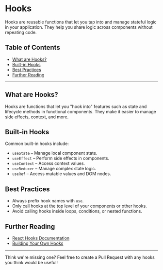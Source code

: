 # Hooks

Hooks are reusable functions that let you tap into and manage stateful logic in your application. They help you share logic across components without repeating code.

## Table of Contents

- [What are Hooks?](#what-are-hooks)
- [Built-in Hooks](#built-in-hooks)
- [Best Practices](#best-practices)
- [Further Reading](#further-reading)

---

## What are Hooks?

Hooks are functions that let you "hook into" features such as state and lifecycle methods in functional components. They make it easier to manage side effects, context, and more.

## Built-in Hooks

Common built-in hooks include:

- `useState` – Manage local component state.
- `useEffect` – Perform side effects in components.
- `useContext` – Access context values.
- `useReducer` – Manage complex state logic.
- `useRef` – Access mutable values and DOM nodes.


## Best Practices

- Always prefix hook names with `use`.
- Only call hooks at the top level of your components or other hooks.
- Avoid calling hooks inside loops, conditions, or nested functions.

## Further Reading

- [React Hooks Documentation](https://react.dev/reference/react)
- [Building Your Own Hooks](https://react.dev/learn/reusing-logic-with-custom-hooks)

---

Think we're missing one? Feel free to create a Pull Request with any hooks you think would be useful!